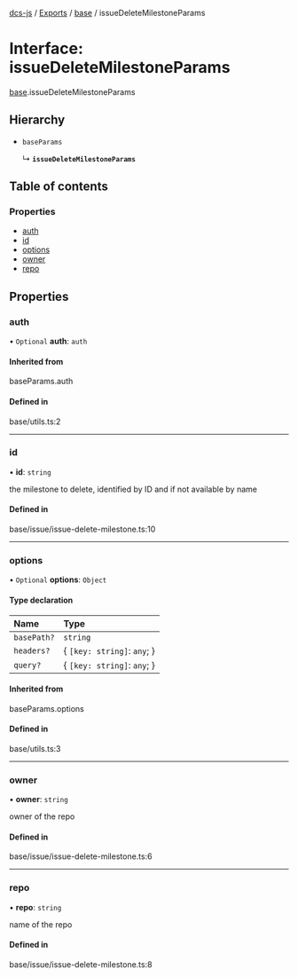 [dcs-js](../README.md) / [Exports](../modules.md) / [base](../modules/base.md) / issueDeleteMilestoneParams

# Interface: issueDeleteMilestoneParams

[base](../modules/base.md).issueDeleteMilestoneParams

## Hierarchy

- `baseParams`

  ↳ **`issueDeleteMilestoneParams`**

## Table of contents

### Properties

- [auth](base.issueDeleteMilestoneParams.md#auth)
- [id](base.issueDeleteMilestoneParams.md#id)
- [options](base.issueDeleteMilestoneParams.md#options)
- [owner](base.issueDeleteMilestoneParams.md#owner)
- [repo](base.issueDeleteMilestoneParams.md#repo)

## Properties

### <a id="auth" name="auth"></a> auth

• `Optional` **auth**: `auth`

#### Inherited from

baseParams.auth

#### Defined in

base/utils.ts:2

___

### <a id="id" name="id"></a> id

• **id**: `string`

the milestone to delete, identified by ID and if not available by name

#### Defined in

base/issue/issue-delete-milestone.ts:10

___

### <a id="options" name="options"></a> options

• `Optional` **options**: `Object`

#### Type declaration

| Name | Type |
| :------ | :------ |
| `basePath?` | `string` |
| `headers?` | { `[key: string]`: `any`;  } |
| `query?` | { `[key: string]`: `any`;  } |

#### Inherited from

baseParams.options

#### Defined in

base/utils.ts:3

___

### <a id="owner" name="owner"></a> owner

• **owner**: `string`

owner of the repo

#### Defined in

base/issue/issue-delete-milestone.ts:6

___

### <a id="repo" name="repo"></a> repo

• **repo**: `string`

name of the repo

#### Defined in

base/issue/issue-delete-milestone.ts:8
